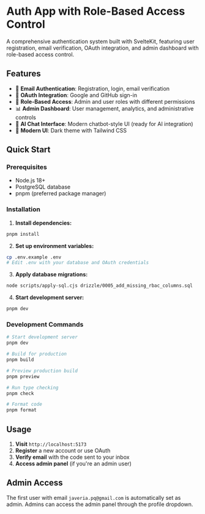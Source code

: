 # Auth App with Role-Based Access Control

A comprehensive authentication system built with SvelteKit, featuring user registration, email verification, OAuth integration, and admin dashboard with role-based access control.

## Features

- 📧 **Email Authentication**: Registration, login, email verification
- 🔐 **OAuth Integration**: Google and GitHub sign-in
- 👑 **Role-Based Access**: Admin and user roles with different permissions
- 📊 **Admin Dashboard**: User management, analytics, and administrative controls
- 💬 **AI Chat Interface**: Modern chatbot-style UI (ready for AI integration)
- 🎨 **Modern UI**: Dark theme with Tailwind CSS

## Quick Start

### Prerequisites

- Node.js 18+ 
- PostgreSQL database
- pnpm (preferred package manager)

### Installation

1. **Install dependencies:**
```sh
pnpm install
```

2. **Set up environment variables:**
```sh
cp .env.example .env
# Edit .env with your database and OAuth credentials
```

3. **Apply database migrations:**
```sh
node scripts/apply-sql.cjs drizzle/0005_add_missing_rbac_columns.sql
```

4. **Start development server:**
```sh
pnpm dev
```

### Development Commands

```sh
# Start development server
pnpm dev

# Build for production
pnpm build

# Preview production build
pnpm preview

# Run type checking
pnpm check

# Format code
pnpm format
```

## Usage

1. **Visit** `http://localhost:5173`
2. **Register** a new account or use OAuth
3. **Verify email** with the code sent to your inbox
4. **Access admin panel** (if you're an admin user)

## Admin Access

The first user with email `javeria.pq@gmail.com` is automatically set as admin. Admins can access the admin panel through the profile dropdown.

